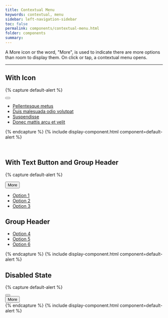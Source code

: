 ```yaml
---
title: Contextual Menu
keywords: contextual, menu
sidebar: left-navigation-sidebar
toc: false
permalink: components/contextual-menu.html
folder: components
summary:
---
```


A More icon or the word, "More", is used to indicate there are more options than room to display them. On click or tap, a contextual menu opens.

<hr>

## With Icon
{% capture default-alert %}
<div class="fd-dropdown">
    <button class=" fd-button--secondary sap-icon--vertical-grip" aria-controls="pQqQR213"
    aria-haspopup="true" aria-expanded="false" aria-label="More"></button>
    <nav class="fd-dropdown__menu fd-contextual-menu" aria-hidden="true" id="pQqQR213">
      <ul class="fd-dropdown__list">
        <li><a href="#" class="fd-dropdown__item">Pellentesque metus</a></li>
        <li><a href="#" class="fd-dropdown__item">Duis malesuada odio volutpat</a></li>
        <li><a href="#" class="fd-dropdown__item">Suspendisse</a></li>
        <li><a href="#" class="fd-dropdown__item">Donec mattis arcu et velit</a></li>
      </ul>
    </nav>
</div>

{% endcapture %}
{% include display-component.html component=default-alert %}

<br>

## With Text Button and Group Header

{% capture default-alert %}
<div class="fd-dropdown">
    <button class="fd-button" aria-controls="8jxLG206" aria-haspopup="true"
    aria-expanded="false" aria-label="More">More</button>
    <nav class="fd-dropdown__menu fd-contextual-menu" aria-hidden="true" id="8jxLG206">
      <ul class="fd-dropdown__list">
        <li><a href="#" class="fd-dropdown__item">Option 1</a></li>
        <li><a href="#" class="fd-dropdown__item">Option 2</a></li>
        <li><a href="#" class="fd-dropdown__item">Option 3</a></li>
      </ul>
      <div class="fd-dropdown__group">
        <h1 class="fd-dropdown__title">Group Header</h1>
        <ul class="fd-dropdown__list">
          <li><a href="#" class="fd-dropdown__item">Option 4</a></li>
          <li><a href="#" class="fd-dropdown__item">Option 5</a></li>
          <li><a href="#" class="fd-dropdown__item">Option 6</a></li>
        </ul>
      </div>
    </nav>
</div>
{% endcapture %}
{% include display-component.html component=default-alert %}

<br>

## Disabled State

{% capture default-alert %}
<div class="fd-dropdown">
    <button class=" fd-button--icon fd-button--secondary sap-icon--vertical-grip is-disabled" aria-controls="BiT4b445" aria-haspopup="true" aria-expanded="false" aria-label="More"></button>
</div>

<div class="fd-dropdown">
    <button class=" fd-button--icon fd-button--primary is-disabled" aria-controls="BiT4b445" aria-haspopup="true" aria-expanded="false" aria-label="More">More</button>
</div>
{% endcapture %}
{% include display-component.html component=default-alert %}
